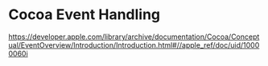 
#  Cocoa Event Handling

https://developer.apple.com/library/archive/documentation/Cocoa/Conceptual/EventOverview/Introduction/Introduction.html#//apple_ref/doc/uid/10000060i
